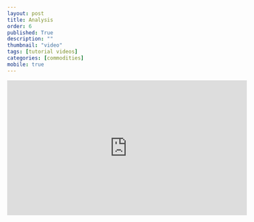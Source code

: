 ```yaml
---
layout: post
title: Analysis
order: 6
published: True
description: ""
thumbnail: "video"
tags: [tutorial videos]
categories: [commodities]
mobile: true
---
```


<div id="desktopContent" class="content">
  <div class="video">
    <iframe width="560" height="315" src="https://www.youtube.com/embed/5ZFB4JHWUqM" frameborder="0" allowfullscreen></iframe>
  </div>
</div>

<div id="mobileContent" class="content">
</div>
